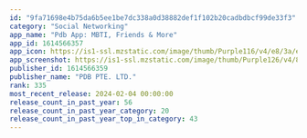 ```yaml
---
id: "9fa71698e4b75da6b5ee1be7dc338a0d38882def1f102b20cadbdbcf99de33f3"
category: "Social Networking"
app_name: "Pdb App: MBTI, Friends & More"
app_id: 1614566357
app_icon: https://is1-ssl.mzstatic.com/image/thumb/Purple116/v4/e8/3a/e1/e83ae187-ad2a-a144-1dab-9a842b4f5b58/AppIcon-0-0-1x_U007emarketing-0-6-0-85-220.png/1024x1024bb.png
app_screenshot: https://is1-ssl.mzstatic.com/image/thumb/Purple126/v4/89/05/60/89056038-6009-0148-d2ce-1be0a7059e84/7d707cbd-3b2e-44c2-a6d0-83364fa0ae28_20230615@1x.jpg/1242x2688bb.png
publisher_id: 1614566359
publisher_name: "PDB PTE. LTD."
rank: 335
most_recent_release: 2024-02-04 00:00:00
release_count_in_past_year: 56
release_count_in_past_year_category: 20
release_count_in_past_year_top_in_category: 43
---
```

